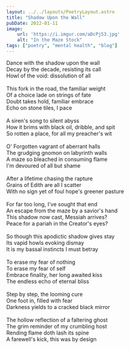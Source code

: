 ```yaml
---
layout: ../../layouts/PoetryLayout.astro
title: "Shadow Upon the Wall"
pubDate: 2022-01-11
image:
    url: 'https://i.imgur.com/aDcPj53.jpg'
    alt: "In the Maze Stock"
tags: ["poetry", "mental health", "blog"]
---
```

Dance with the shadow upon the wall\
Decay by the decade, resisting its call\
Howl of the void: dissolution of all\
\
This fork in the road, the familiar weight\
Of a choice lade on strings of fate\
Doubt takes hold, familiar embrace\
Echo on stone tiles, I pace\
\
A siren's song to silent abyss\
How it brims with black oil, dribble, and spit\
So rotten a place, for all my preacher's wit\
\
O' Forgotten vagrant of aberrant halls\
The grudging gnomon on labyrinth walls\
A maze so bleached in consuming flame\
I'm devoured of all but shame\
\
After a lifetime chasing the rapture\
Grains of Edith are all I scatter\
With no sign yet of foul hope's greener pasture\
\
For far too long, I've sought that end\
An escape from the maze by a savior's hand\
This shadow now cast, Messiah arrives?\
Peace for a pariah in the Creator's eyes?\
\
So though this apodictic shadow gives stay\
Its vapid howls evoking dismay\
It is my bassal instincts I must betray\
\
To erase my fear of nothing\
To erase my fear of self\
Embrace finality, her long awaited kiss\
The endless echo of eternal bliss\
\
Step by step, the looming cure\
One foot in, filled with fear\
Darkness yields to a cracked black mirror\
\
The hollow reflection of a faltering ghost\
The grim reminder of my crumbling host\
Rending flame doth lash its spine\
A farewell's kick, this was by design